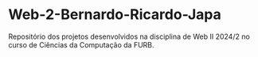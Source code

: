 # Web-2-Bernardo-Ricardo-Japa
Repositório dos projetos desenvolvidos na disciplina de Web II 2024/2 no curso de Ciências da Computação da FURB.
